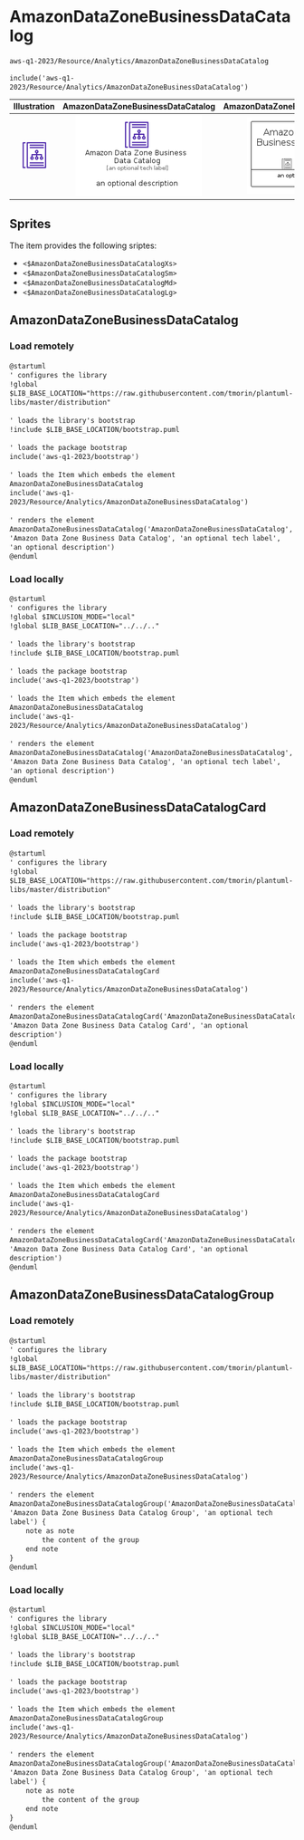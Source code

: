 # AmazonDataZoneBusinessDataCatalog


```text
aws-q1-2023/Resource/Analytics/AmazonDataZoneBusinessDataCatalog
```

```text
include('aws-q1-2023/Resource/Analytics/AmazonDataZoneBusinessDataCatalog')
```



| Illustration | AmazonDataZoneBusinessDataCatalog | AmazonDataZoneBusinessDataCatalogCard | AmazonDataZoneBusinessDataCatalogGroup |
| :---: | :---: | :---: | :---: |
| ![illustration for Illustration](../../../aws-q1-2023/Resource/Analytics/AmazonDataZoneBusinessDataCatalog.png) | ![illustration for AmazonDataZoneBusinessDataCatalog](../../../aws-q1-2023/Resource/Analytics/AmazonDataZoneBusinessDataCatalog.Local.png) | ![illustration for AmazonDataZoneBusinessDataCatalogCard](../../../aws-q1-2023/Resource/Analytics/AmazonDataZoneBusinessDataCatalogCard.Local.png) | ![illustration for AmazonDataZoneBusinessDataCatalogGroup](../../../aws-q1-2023/Resource/Analytics/AmazonDataZoneBusinessDataCatalogGroup.Local.png) |



## Sprites
The item provides the following sriptes:

- `<$AmazonDataZoneBusinessDataCatalogXs>`
- `<$AmazonDataZoneBusinessDataCatalogSm>`
- `<$AmazonDataZoneBusinessDataCatalogMd>`
- `<$AmazonDataZoneBusinessDataCatalogLg>`





## AmazonDataZoneBusinessDataCatalog

### Load remotely
```plantuml
@startuml
' configures the library
!global $LIB_BASE_LOCATION="https://raw.githubusercontent.com/tmorin/plantuml-libs/master/distribution"

' loads the library's bootstrap
!include $LIB_BASE_LOCATION/bootstrap.puml

' loads the package bootstrap
include('aws-q1-2023/bootstrap')

' loads the Item which embeds the element AmazonDataZoneBusinessDataCatalog
include('aws-q1-2023/Resource/Analytics/AmazonDataZoneBusinessDataCatalog')

' renders the element
AmazonDataZoneBusinessDataCatalog('AmazonDataZoneBusinessDataCatalog', 'Amazon Data Zone Business Data Catalog', 'an optional tech label', 'an optional description')
@enduml
```

### Load locally
```plantuml
@startuml
' configures the library
!global $INCLUSION_MODE="local"
!global $LIB_BASE_LOCATION="../../.."

' loads the library's bootstrap
!include $LIB_BASE_LOCATION/bootstrap.puml

' loads the package bootstrap
include('aws-q1-2023/bootstrap')

' loads the Item which embeds the element AmazonDataZoneBusinessDataCatalog
include('aws-q1-2023/Resource/Analytics/AmazonDataZoneBusinessDataCatalog')

' renders the element
AmazonDataZoneBusinessDataCatalog('AmazonDataZoneBusinessDataCatalog', 'Amazon Data Zone Business Data Catalog', 'an optional tech label', 'an optional description')
@enduml
```

## AmazonDataZoneBusinessDataCatalogCard

### Load remotely
```plantuml
@startuml
' configures the library
!global $LIB_BASE_LOCATION="https://raw.githubusercontent.com/tmorin/plantuml-libs/master/distribution"

' loads the library's bootstrap
!include $LIB_BASE_LOCATION/bootstrap.puml

' loads the package bootstrap
include('aws-q1-2023/bootstrap')

' loads the Item which embeds the element AmazonDataZoneBusinessDataCatalogCard
include('aws-q1-2023/Resource/Analytics/AmazonDataZoneBusinessDataCatalog')

' renders the element
AmazonDataZoneBusinessDataCatalogCard('AmazonDataZoneBusinessDataCatalogCard', 'Amazon Data Zone Business Data Catalog Card', 'an optional description')
@enduml
```

### Load locally
```plantuml
@startuml
' configures the library
!global $INCLUSION_MODE="local"
!global $LIB_BASE_LOCATION="../../.."

' loads the library's bootstrap
!include $LIB_BASE_LOCATION/bootstrap.puml

' loads the package bootstrap
include('aws-q1-2023/bootstrap')

' loads the Item which embeds the element AmazonDataZoneBusinessDataCatalogCard
include('aws-q1-2023/Resource/Analytics/AmazonDataZoneBusinessDataCatalog')

' renders the element
AmazonDataZoneBusinessDataCatalogCard('AmazonDataZoneBusinessDataCatalogCard', 'Amazon Data Zone Business Data Catalog Card', 'an optional description')
@enduml
```

## AmazonDataZoneBusinessDataCatalogGroup

### Load remotely
```plantuml
@startuml
' configures the library
!global $LIB_BASE_LOCATION="https://raw.githubusercontent.com/tmorin/plantuml-libs/master/distribution"

' loads the library's bootstrap
!include $LIB_BASE_LOCATION/bootstrap.puml

' loads the package bootstrap
include('aws-q1-2023/bootstrap')

' loads the Item which embeds the element AmazonDataZoneBusinessDataCatalogGroup
include('aws-q1-2023/Resource/Analytics/AmazonDataZoneBusinessDataCatalog')

' renders the element
AmazonDataZoneBusinessDataCatalogGroup('AmazonDataZoneBusinessDataCatalogGroup', 'Amazon Data Zone Business Data Catalog Group', 'an optional tech label') {
    note as note
        the content of the group
    end note
}
@enduml
```

### Load locally
```plantuml
@startuml
' configures the library
!global $INCLUSION_MODE="local"
!global $LIB_BASE_LOCATION="../../.."

' loads the library's bootstrap
!include $LIB_BASE_LOCATION/bootstrap.puml

' loads the package bootstrap
include('aws-q1-2023/bootstrap')

' loads the Item which embeds the element AmazonDataZoneBusinessDataCatalogGroup
include('aws-q1-2023/Resource/Analytics/AmazonDataZoneBusinessDataCatalog')

' renders the element
AmazonDataZoneBusinessDataCatalogGroup('AmazonDataZoneBusinessDataCatalogGroup', 'Amazon Data Zone Business Data Catalog Group', 'an optional tech label') {
    note as note
        the content of the group
    end note
}
@enduml
```

